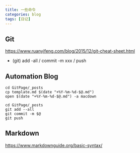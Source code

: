 ```yaml
---
title: 一些命令
categories: blog
tags: [日记]
---
```


## Git

<https://www.ruanyifeng.com/blog/2015/12/git-cheat-sheet.html>

- (git) add -all / commit -m xxx / push

## Automation Blog

```
cd GitPage/_posts
cp template.md $(date "+%Y-%m-%d-$@.md")
open $(date "+%Y-%m-%d-$@.md") -a macdown
```

```
cd GitPage/_posts
git add --all
git commit -m $@
git push
```

## Markdown

<https://www.markdownguide.org/basic-syntax/>
